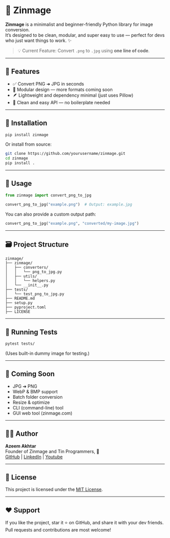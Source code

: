 # 📸 Zinmage

**Zinmage** is a minimalist and beginner-friendly Python library for image conversion.  
It’s designed to be clean, modular, and super easy to use — perfect for devs who just want things to work. ✨

> 💡 Current Feature: Convert `.png` to `.jpg` using **one line of code**.

---

## 🚀 Features

- ✅ Convert PNG ➜ JPG in seconds
- 🧩 Modular design — more formats coming soon
- 🪶 Lightweight and dependency minimal (just uses Pillow)
- 💬 Clean and easy API — no boilerplate needed

---

## 🔧 Installation

```bash
pip install zinmage

```

Or install from source:

```bash
git clone https://github.com/yourusername/zinmage.git
cd zinmage
pip install .

```

---

## 🧠 Usage

```python
from zinmage import convert_png_to_jpg

convert_png_to_jpg("example.png")  # Output: example.jpg

```

You can also provide a custom output path:

```python
convert_png_to_jpg("example.png", "converted/my-image.jpg")

```

---

## 🗃️ Project Structure

```
zinmage/
├── zinmage/
│   ├── converters/
│   │   └── png_to_jpg.py
│   ├── utils/
│   │   └── helpers.py
│   └── __init__.py
├── tests/
│   └── test_png_to_jpg.py
├── README.md
├── setup.py
├── pyproject.toml
├── LICENSE

```

---

## 🧪 Running Tests

```bash
pytest tests/

```

(Uses built-in dummy image for testing.)

---

## 📌 Coming Soon

- JPG ➜ PNG
- WebP & BMP support
- Batch folder conversion
- Resize & optimize
- CLI (command-line) tool
- GUI web tool (zinmage.com)

---

## 🧑‍💻 Author

**Azeem Akhtar**  
Founder of Zinmage and Tin Programmers, 🚀  
[GitHub](https://github.com/tinprogrammers) | [LinkedIn](https://www.linkedin.com/in/azeemakhtarofficial/) | [Youtube](https://www.youtube.com/@TinProgrammerofficial)

---

## 📄 License

This project is licensed under the [MIT License](https://opensource.org/license/mit).

---

## ❤️ Support

If you like the project, star it ⭐ on GitHub, and share it with your dev friends.  
Pull requests and contributions are most welcome!
